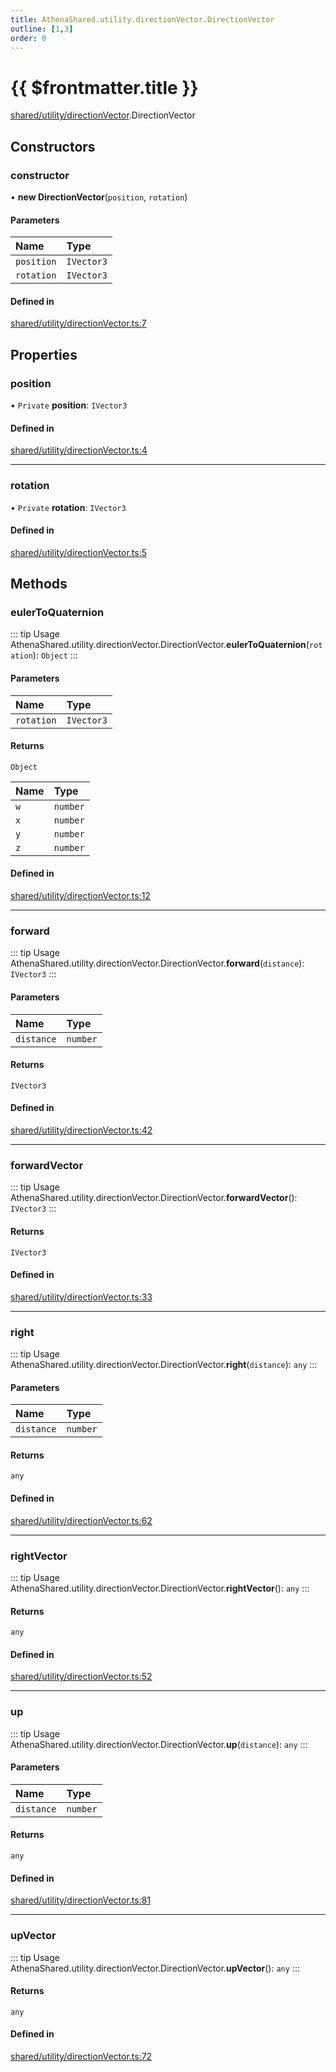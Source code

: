```yaml
---
title: AthenaShared.utility.directionVector.DirectionVector
outline: [1,3]
order: 0
---
```


# {{ $frontmatter.title }}


[shared/utility/directionVector](../modules/shared_utility_directionVector.md).DirectionVector

## Constructors

### constructor

• **new DirectionVector**(`position`, `rotation`)

#### Parameters

| Name | Type |
| :------ | :------ |
| `position` | `IVector3` |
| `rotation` | `IVector3` |

#### Defined in

[shared/utility/directionVector.ts:7](https://github.com/Stuyk/altv-athena/blob/70801b3/src/core/shared/utility/directionVector.ts#L7)

## Properties

### position

• `Private` **position**: `IVector3`

#### Defined in

[shared/utility/directionVector.ts:4](https://github.com/Stuyk/altv-athena/blob/70801b3/src/core/shared/utility/directionVector.ts#L4)

___

### rotation

• `Private` **rotation**: `IVector3`

#### Defined in

[shared/utility/directionVector.ts:5](https://github.com/Stuyk/altv-athena/blob/70801b3/src/core/shared/utility/directionVector.ts#L5)

## Methods

### eulerToQuaternion

::: tip Usage
AthenaShared.utility.directionVector.DirectionVector.**eulerToQuaternion**(`rotation`): `Object`
:::

#### Parameters

| Name | Type |
| :------ | :------ |
| `rotation` | `IVector3` |

#### Returns

`Object`

| Name | Type |
| :------ | :------ |
| `w` | `number` |
| `x` | `number` |
| `y` | `number` |
| `z` | `number` |

#### Defined in

[shared/utility/directionVector.ts:12](https://github.com/Stuyk/altv-athena/blob/70801b3/src/core/shared/utility/directionVector.ts#L12)

___

### forward

::: tip Usage
AthenaShared.utility.directionVector.DirectionVector.**forward**(`distance`): `IVector3`
:::

#### Parameters

| Name | Type |
| :------ | :------ |
| `distance` | `number` |

#### Returns

`IVector3`

#### Defined in

[shared/utility/directionVector.ts:42](https://github.com/Stuyk/altv-athena/blob/70801b3/src/core/shared/utility/directionVector.ts#L42)

___

### forwardVector

::: tip Usage
AthenaShared.utility.directionVector.DirectionVector.**forwardVector**(): `IVector3`
:::

#### Returns

`IVector3`

#### Defined in

[shared/utility/directionVector.ts:33](https://github.com/Stuyk/altv-athena/blob/70801b3/src/core/shared/utility/directionVector.ts#L33)

___

### right

::: tip Usage
AthenaShared.utility.directionVector.DirectionVector.**right**(`distance`): `any`
:::

#### Parameters

| Name | Type |
| :------ | :------ |
| `distance` | `number` |

#### Returns

`any`

#### Defined in

[shared/utility/directionVector.ts:62](https://github.com/Stuyk/altv-athena/blob/70801b3/src/core/shared/utility/directionVector.ts#L62)

___

### rightVector

::: tip Usage
AthenaShared.utility.directionVector.DirectionVector.**rightVector**(): `any`
:::

#### Returns

`any`

#### Defined in

[shared/utility/directionVector.ts:52](https://github.com/Stuyk/altv-athena/blob/70801b3/src/core/shared/utility/directionVector.ts#L52)

___

### up

::: tip Usage
AthenaShared.utility.directionVector.DirectionVector.**up**(`distance`): `any`
:::

#### Parameters

| Name | Type |
| :------ | :------ |
| `distance` | `number` |

#### Returns

`any`

#### Defined in

[shared/utility/directionVector.ts:81](https://github.com/Stuyk/altv-athena/blob/70801b3/src/core/shared/utility/directionVector.ts#L81)

___

### upVector

::: tip Usage
AthenaShared.utility.directionVector.DirectionVector.**upVector**(): `any`
:::

#### Returns

`any`

#### Defined in

[shared/utility/directionVector.ts:72](https://github.com/Stuyk/altv-athena/blob/70801b3/src/core/shared/utility/directionVector.ts#L72)
